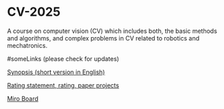 # CV-2025
A course on computer vision (CV) which includes both, the basic methods and algorithms, and complex problems in CV related to robotics and mechatronics.

#someLinks (please check for updates)

[Synopsis (short version in English)](https://www.overleaf.com/read/whysrycbffkd#b871b9)

[Rating statement, rating, paper projects](https://docs.google.com/spreadsheets/d/1TPsFW5tBYl_le5hOxA6PQQ60tPLQsCTVOzR-CyMlouU/edit?usp=sharing)

[Miro Board](https://miro.com/app/board/uXjVNYlLf2k=/?moveToWidget=3458764600065318178&cot=14)
